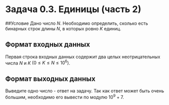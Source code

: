 # Задача 0.3. Единицы (часть 2)

##Условие
Дано число $N$. Необходимо определить, сколько есть бинарных строк длины $N$, в которых ровно $K$ единиц.

## Формат входных данных
Первая строка входных данных содержит два целых неотрицательных числа $N$ и $K$ $(0 \le K \le N \le 10^6)$.

## Формат выходных данных
Выведите одно число - ответ на задачу. Так как ответ может быть очень большим, необходимо его вывести по модулю $10^9 + 7$.
